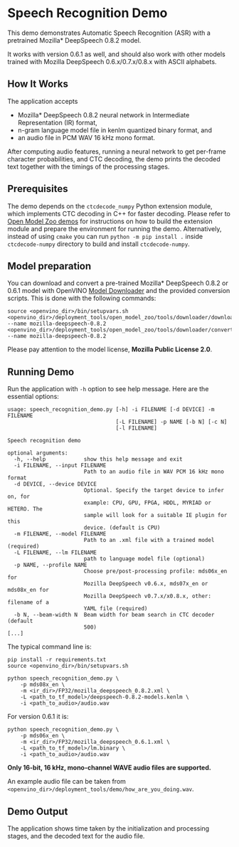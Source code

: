 # Speech Recognition Demo

This demo demonstrates Automatic Speech Recognition (ASR) with a pretrained Mozilla\* DeepSpeech 0.8.2 model.

It works with version 0.6.1 as well, and should also work with other models trained with Mozilla DeepSpeech 0.6.x/0.7.x/0.8.x with ASCII alphabets.

## How It Works

The application accepts

 * Mozilla\* DeepSpeech 0.8.2 neural network in Intermediate Representation (IR) format,
 * n-gram language model file in kenlm quantized binary format, and
 * an audio file in PCM WAV 16 kHz mono format.

After computing audio features, running a neural network to get per-frame character probabilities, and CTC decoding, the demo prints the decoded text together with the timings of the processing stages.

## Prerequisites

The demo depends on the `ctcdecode_numpy` Python extension module,
which implements CTC decoding in C++ for faster decoding.
Please refer to [Open Model Zoo demos](../../README.md#build-the-demo-applications) for instructions
on how to build the extension module and prepare the environment for running the demo.
Alternatively, instead of using `cmake` you can run `python -m pip install .` inside `ctcdecode-numpy` directory to build and install `ctcdecode-numpy`.

## Model preparation

You can download and convert a pre-trained Mozilla\* DeepSpeech 0.8.2 or 0.6.1 model with
OpenVINO [Model Downloader](../../../tools/downloader/README.md) and the provided conversion scripts.
This is done with the following commands:
```shell
source <openvino_dir>/bin/setupvars.sh
<openvino_dir>/deployment_tools/open_model_zoo/tools/downloader/downloader.py --name mozilla-deepspeech-0.8.2
<openvino_dir>/deployment_tools/open_model_zoo/tools/downloader/converter.py --name mozilla-deepspeech-0.8.2
```
Please pay attention to the model license, **Mozilla Public License 2.0**.

## Running Demo

Run the application with `-h` option to see help message.
Here are the essential options:

```
usage: speech_recognition_demo.py [-h] -i FILENAME [-d DEVICE] -m FILENAME
                                  [-L FILENAME] -p NAME [-b N] [-c N]
                                  [-l FILENAME]

Speech recognition demo

optional arguments:
  -h, --help            show this help message and exit
  -i FILENAME, --input FILENAME
                        Path to an audio file in WAV PCM 16 kHz mono format
  -d DEVICE, --device DEVICE
                        Optional. Specify the target device to infer on, for
                        example: CPU, GPU, FPGA, HDDL, MYRIAD or HETERO. The
                        sample will look for a suitable IE plugin for this
                        device. (default is CPU)
  -m FILENAME, --model FILENAME
                        Path to an .xml file with a trained model (required)
  -L FILENAME, --lm FILENAME
                        path to language model file (optional)
  -p NAME, --profile NAME
                        Choose pre/post-processing profile: mds06x_en for
                        Mozilla DeepSpeech v0.6.x, mds07x_en or mds08x_en for
                        Mozilla DeepSpeech v0.7.x/x0.8.x, other: filename of a
                        YAML file (required)
  -b N, --beam-width N  Beam width for beam search in CTC decoder (default
                        500)
[...]
```

The typical command line is:

```shell
pip install -r requirements.txt
source <openvino_dir>/bin/setupvars.sh

python speech_recognition_demo.py \
    -p mds08x_en \
    -m <ir_dir>/FP32/mozilla_deepspeech_0.8.2.xml \
    -L <path_to_tf_model>/deepspeech-0.8.2-models.kenlm \
    -i <path_to_audio>/audio.wav
```

For version 0.6.1 it is:

```shell
python speech_recognition_demo.py \
    -p mds06x_en \
    -m <ir_dir>/FP32/mozilla_deepspeech_0.6.1.xml \
    -L <path_to_tf_model>/lm.binary \
    -i <path_to_audio>/audio.wav
```

**Only 16-bit, 16 kHz, mono-channel WAVE audio files are supported.**

An example audio file can be taken from `<openvino_dir>/deployment_tools/demo/how_are_you_doing.wav`.

## Demo Output

The application shows time taken by the initialization and processing stages, and the decoded text for the audio file.
